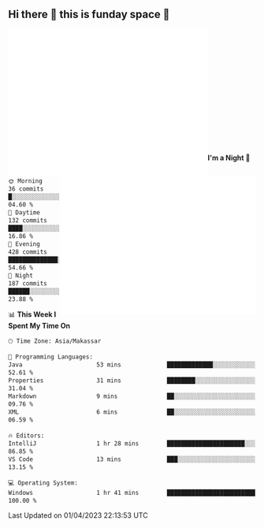 ## Hi there 👋 this is funday space 🚀

<img align="left" width="405" alt="🌞" src="https://raw.githubusercontent.com/fhasnur/fhasnur/master/general.svg?token=ATQS65TR7ETTG5RLJUDIDBLBN34HE">
<img align="right" width="400" alt="🌞" src="https://raw.githubusercontent.com/fhasnur/fhasnur/master/statistics.svg?token=ATQS65TR7ETTG5RLJUDIDBLBN34HE">

<br><br><br><br><br><br><br><br><br><br><br><br><br><br>

<!--START_SECTION:waka-->
**I'm a Night 🦉** 

```text
🌞 Morning                36 commits          █░░░░░░░░░░░░░░░░░░░░░░░░   04.60 % 
🌆 Daytime                132 commits         ████░░░░░░░░░░░░░░░░░░░░░   16.86 % 
🌃 Evening                428 commits         ██████████████░░░░░░░░░░░   54.66 % 
🌙 Night                  187 commits         ██████░░░░░░░░░░░░░░░░░░░   23.88 % 
```


📊 **This Week I Spent My Time On** 

```text
🕑︎ Time Zone: Asia/Makassar

💬 Programming Languages: 
Java                     53 mins             █████████████░░░░░░░░░░░░   52.61 % 
Properties               31 mins             ████████░░░░░░░░░░░░░░░░░   31.04 % 
Markdown                 9 mins              ██░░░░░░░░░░░░░░░░░░░░░░░   09.76 % 
XML                      6 mins              ██░░░░░░░░░░░░░░░░░░░░░░░   06.59 % 

🔥 Editors: 
IntelliJ                 1 hr 28 mins        ██████████████████████░░░   86.85 % 
VS Code                  13 mins             ███░░░░░░░░░░░░░░░░░░░░░░   13.15 % 

💻 Operating System: 
Windows                  1 hr 41 mins        █████████████████████████   100.00 % 
```


 Last Updated on 01/04/2023 22:13:53 UTC
<!--END_SECTION:waka-->

